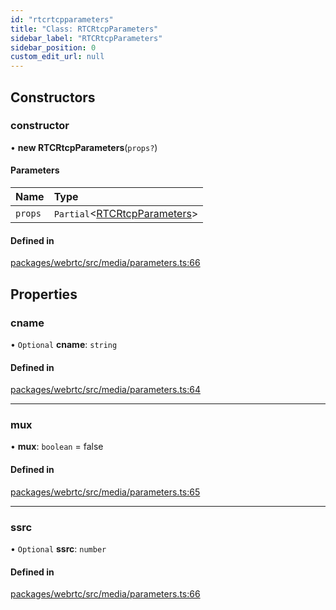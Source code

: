 ```yaml
---
id: "rtcrtcpparameters"
title: "Class: RTCRtcpParameters"
sidebar_label: "RTCRtcpParameters"
sidebar_position: 0
custom_edit_url: null
---
```


## Constructors

### constructor

• **new RTCRtcpParameters**(`props?`)

#### Parameters

| Name | Type |
| :------ | :------ |
| `props` | `Partial`<[RTCRtcpParameters](rtcrtcpparameters.md)\> |

#### Defined in

[packages/webrtc/src/media/parameters.ts:66](https://github.com/shinyoshiaki/werift-webrtc/blob/32ca930/packages/webrtc/src/media/parameters.ts#L66)

## Properties

### cname

• `Optional` **cname**: `string`

#### Defined in

[packages/webrtc/src/media/parameters.ts:64](https://github.com/shinyoshiaki/werift-webrtc/blob/32ca930/packages/webrtc/src/media/parameters.ts#L64)

___

### mux

• **mux**: `boolean` = false

#### Defined in

[packages/webrtc/src/media/parameters.ts:65](https://github.com/shinyoshiaki/werift-webrtc/blob/32ca930/packages/webrtc/src/media/parameters.ts#L65)

___

### ssrc

• `Optional` **ssrc**: `number`

#### Defined in

[packages/webrtc/src/media/parameters.ts:66](https://github.com/shinyoshiaki/werift-webrtc/blob/32ca930/packages/webrtc/src/media/parameters.ts#L66)
